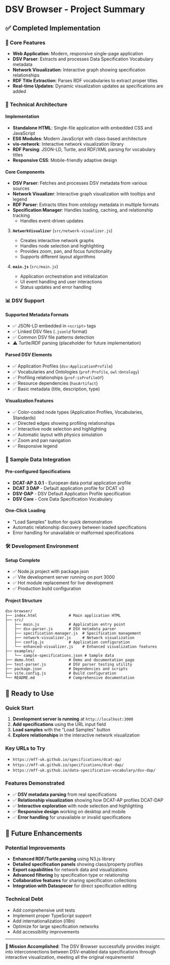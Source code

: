 # DSV Browser - Project Summary

## ✅ Completed Implementation

### 🚀 Core Features
- **Web Application**: Modern, responsive single-page application
- **DSV Parser**: Extracts and processes Data Specification Vocabulary metadata
- **Network Visualization**: Interactive graph showing specification relationships
- **RDF Title Extraction**: Parses RDF vocabularies to extract proper titles
- **Real-time Updates**: Dynamic visualization updates as specifications are added

### 🔧 Technical Architecture

#### Implementation
- **Standalone HTML**: Single-file application with embedded CSS and JavaScript
- **ES6 Modules**: Modern JavaScript with class-based architecture
- **vis-network**: Interactive network visualization library
- **RDF Parsing**: JSON-LD, Turtle, and RDF/XML parsing for vocabulary titles
- **Responsive CSS**: Mobile-friendly adaptive design

#### Core Components
- **DSV Parser**: Fetches and processes DSV metadata from various sources
- **Network Visualizer**: Interactive graph visualization with tooltips and legend
- **RDF Parser**: Extracts titles from ontology metadata in multiple formats
- **Specification Manager**: Handles loading, caching, and relationship tracking
   - Handles event-driven updates

3. **`NetworkVisualizer`** (`src/network-visualizer.js`)
   - Creates interactive network graphs
   - Handles node selection and highlighting
   - Provides zoom, pan, and focus functionality
   - Supports different layout algorithms

4. **`main.js`** (`src/main.js`)
   - Application orchestration and initialization
   - UI event handling and user interactions
   - Status updates and error handling

### 📊 DSV Support

#### Supported Metadata Formats
- ✅ JSON-LD embedded in `<script>` tags
- ✅ Linked DSV files (`.jsonld` format)
- ✅ Common DSV file patterns detection
- ⚠️ Turtle/RDF parsing (placeholder for future implementation)

#### Parsed DSV Elements
- ✅ Application Profiles (`dsv:ApplicationProfile`)
- ✅ Vocabularies and Ontologies (`prof:Profile`, `owl:Ontology`)
- ✅ Profiling relationships (`prof:isProfileOf`)
- ✅ Resource dependencies (`hasArtifact`)
- ✅ Basic metadata (title, description, type)

#### Visualization Features
- ✅ Color-coded node types (Application Profiles, Vocabularies, Standards)
- ✅ Directed edges showing profiling relationships
- ✅ Interactive node selection and highlighting
- ✅ Automatic layout with physics simulation
- ✅ Zoom and pan navigation
- ✅ Responsive legend

### 🎯 Sample Data Integration

#### Pre-configured Specifications
- **DCAT-AP 3.0.1** - European data portal application profile
- **DCAT 3 DAP** - Default application profile for DCAT v3
- **DSV-DAP** - DSV Default Application Profile specification
- **DSV Core** - Core Data Specification Vocabulary

#### One-Click Loading
- "Load Samples" button for quick demonstration
- Automatic relationship discovery between loaded specifications
- Error handling for unavailable or malformed specifications

### 🛠️ Development Environment

#### Setup Complete
- ✅ Node.js project with package.json
- ✅ Vite development server running on port 3000
- ✅ Hot module replacement for live development
- ✅ Production build configuration

#### Project Structure
```
dsv-browser/
├── index.html              # Main application HTML
├── src/
│   ├── main.js             # Application entry point
│   ├── dsv-parser.js       # DSV metadata parser
│   ├── specification-manager.js  # Specification management
│   ├── network-visualizer.js     # Network visualization
│   ├── config.js           # Application configuration
│   └── enhanced-visualizer.js    # Enhanced visualization features
├── examples/
│   └── sample-specifications.json # Sample data
├── demo.html               # Demo and documentation page
├── test-parser.js          # DSV parser testing utility
├── package.json            # Dependencies and scripts
├── vite.config.js          # Build configuration
└── README.md               # Comprehensive documentation
```

## 🎉 Ready to Use

### Quick Start
1. **Development server is running** at `http://localhost:3000`
2. **Add specifications** using the URL input field
3. **Load samples** with the "Load Samples" button
4. **Explore relationships** in the interactive network visualization

### Key URLs to Try
- `https://mff-uk.github.io/specifications/dcat-ap/`
- `https://mff-uk.github.io/specifications/dcat-dap/`
- `https://mff-uk.github.io/data-specification-vocabulary/dsv-dap/`

### Features Demonstrated
- ✅ **DSV metadata parsing** from real specifications
- ✅ **Relationship visualization** showing how DCAT-AP profiles DCAT-DAP
- ✅ **Interactive exploration** with node selection and highlighting
- ✅ **Responsive design** working on desktop and mobile
- ✅ **Error handling** for unavailable or invalid specifications

## 🔮 Future Enhancements

### Potential Improvements
- **Enhanced RDF/Turtle parsing** using N3.js library
- **Detailed specification panels** showing class/property profiles
- **Export capabilities** for network data and visualizations
- **Advanced filtering** by specification type or relationship
- **Collaborative features** for sharing specification collections
- **Integration with Dataspecer** for direct specification editing

### Technical Debt
- Add comprehensive unit tests
- Implement proper TypeScript support
- Add internationalization (i18n)
- Optimize for large specification networks
- Add accessibility improvements

---

**🎯 Mission Accomplished**: The DSV Browser successfully provides insight into interconnections between DSV-enabled data specifications through interactive visualization, meeting all the original requirements!

